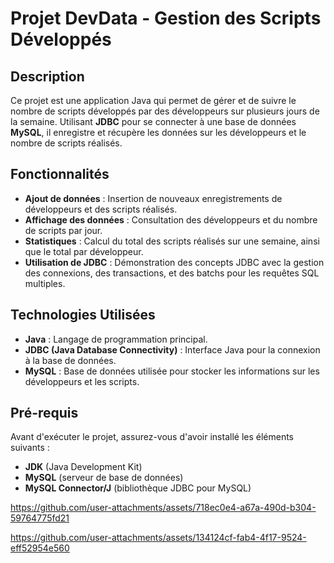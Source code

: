 # **Projet DevData - Gestion des Scripts Développés**

## **Description**
Ce projet est une application Java qui permet de gérer et de suivre le nombre de scripts développés par des développeurs sur plusieurs jours de la semaine. Utilisant **JDBC** pour se connecter à une base de données **MySQL**, il enregistre et récupère les données sur les développeurs et le nombre de scripts réalisés.

## **Fonctionnalités**
- **Ajout de données** : Insertion de nouveaux enregistrements de développeurs et des scripts réalisés.
- **Affichage des données** : Consultation des développeurs et du nombre de scripts par jour.
- **Statistiques** : Calcul du total des scripts réalisés sur une semaine, ainsi que le total par développeur.
- **Utilisation de JDBC** : Démonstration des concepts JDBC avec la gestion des connexions, des transactions, et des batchs pour les requêtes SQL multiples.

## **Technologies Utilisées**
- **Java** : Langage de programmation principal.
- **JDBC (Java Database Connectivity)** : Interface Java pour la connexion à la base de données.
- **MySQL** : Base de données utilisée pour stocker les informations sur les développeurs et les scripts.

## **Pré-requis**
Avant d'exécuter le projet, assurez-vous d'avoir installé les éléments suivants :
- **JDK** (Java Development Kit)
- **MySQL** (serveur de base de données)
- **MySQL Connector/J** (bibliothèque JDBC pour MySQL)

  

https://github.com/user-attachments/assets/718ec0e4-a67a-490d-b304-59764775fd21



https://github.com/user-attachments/assets/134124cf-fab4-4f17-9524-eff52954e560

